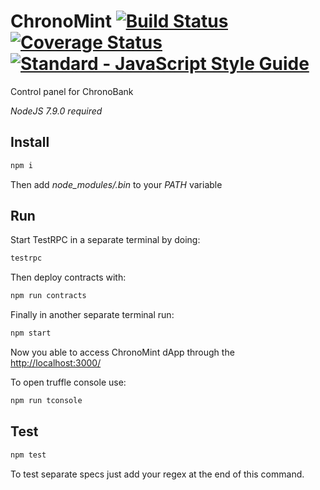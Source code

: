 # ChronoMint [![Build Status](https://travis-ci.org/ChronoBank/ChronoMint.svg?branch=master)](https://travis-ci.org/ChronoBank/ChronoMint) [![Coverage Status](https://coveralls.io/repos/github/ChronoBank/ChronoMint/badge.svg)](https://coveralls.io/github/ChronoBank/ChronoMint) [![Standard - JavaScript Style Guide](https://img.shields.io/badge/code_style-standard-brightgreen.svg)](https://standardjs.com)
Control panel for ChronoBank

*NodeJS 7.9.0 required*

## Install
```bash
npm i
```
Then add *node_modules/.bin* to your *PATH* variable

## Run
Start TestRPC in a separate terminal by doing:
```bash
testrpc
```

Then deploy contracts with:
```bash
npm run contracts
```

Finally in another separate terminal run:
```bash
npm start
```

Now you able to access ChronoMint dApp through the [http://localhost:3000/](http://localhost:3000/)

To open truffle console use:
```bash
npm run tconsole
```

## Test
```bash
npm test
```
To test separate specs just add your regex at the end of this command.